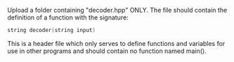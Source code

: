 Upload a folder containing "decoder.hpp" ONLY. The file should contain the definition of a function with the signature:

```c++
string decoder(string input)
```

This is a header file which only serves to define functions and variables for use in other programs and should contain no function named main().